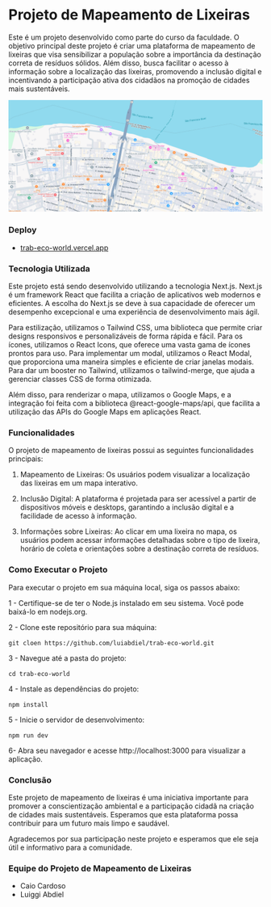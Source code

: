 # Projeto de Mapeamento de Lixeiras

Este é um projeto desenvolvido como parte do curso da faculdade. O objetivo principal deste projeto é criar uma plataforma de mapeamento de lixeiras que visa sensibilizar a população sobre a importância da destinação correta de resíduos sólidos. Além disso, busca facilitar o acesso à informação sobre a localização das lixeiras, promovendo a inclusão digital e incentivando a participação ativa dos cidadãos na promoção de cidades mais sustentáveis.

![Thumb](/public/map.png)

### Deploy
* [trab-eco-world.vercel.app](https://trab-eco-world.vercel.app/)

### Tecnologia Utilizada

Este projeto está sendo desenvolvido utilizando a tecnologia Next.js. Next.js é um framework React que facilita a criação de aplicativos web modernos e eficientes. A escolha do Next.js se deve à sua capacidade de oferecer um desempenho excepcional e uma experiência de desenvolvimento mais ágil.

Para estilização, utilizamos o Tailwind CSS, uma biblioteca que permite criar designs responsivos e personalizáveis de forma rápida e fácil. Para os ícones, utilizamos o React Icons, que oferece uma vasta gama de ícones prontos para uso. Para implementar um modal, utilizamos o React Modal, que proporciona uma maneira simples e eficiente de criar janelas modais. Para dar um booster no Tailwind, utilizamos o tailwind-merge, que ajuda a gerenciar classes CSS de forma otimizada.

Além disso, para renderizar o mapa, utilizamos o Google Maps, e a integração foi feita com a biblioteca @react-google-maps/api, que facilita a utilização das APIs do Google Maps em aplicações React.

### Funcionalidades

O projeto de mapeamento de lixeiras possui as seguintes funcionalidades principais:

1. Mapeamento de Lixeiras: Os usuários podem visualizar a localização das lixeiras em um mapa interativo.

2. Inclusão Digital: A plataforma é projetada para ser acessível a partir de dispositivos móveis e desktops, garantindo a inclusão digital e a facilidade de acesso à informação.

3. Informações sobre Lixeiras: Ao clicar em uma lixeira no mapa, os usuários podem acessar informações detalhadas sobre o tipo de lixeira, horário de coleta e orientações sobre a destinação correta de resíduos.

### Como Executar o Projeto

Para executar o projeto em sua máquina local, siga os passos abaixo:

1 - Certifique-se de ter o Node.js instalado em seu sistema. Você pode baixá-lo em nodejs.org.

2 - Clone este repositório para sua máquina:

```
git cloen https://github.com/luiabdiel/trab-eco-world.git
```

3 - Navegue até a pasta do projeto:
```
cd trab-eco-world
```

4 - Instale as dependências do projeto:
```
npm install
```

5 - Inicie o servidor de desenvolvimento:
```
npm run dev
```

6- Abra seu navegador e acesse http://localhost:3000 para visualizar a aplicação.

### Conclusão
Este projeto de mapeamento de lixeiras é uma iniciativa importante para promover a conscientização ambiental e a participação cidadã na criação de cidades mais sustentáveis. Esperamos que esta plataforma possa contribuir para um futuro mais limpo e saudável.

Agradecemos por sua participação neste projeto e esperamos que ele seja útil e informativo para a comunidade.

### Equipe do Projeto de Mapeamento de Lixeiras

* Caio Cardoso
* Luiggi Abdiel